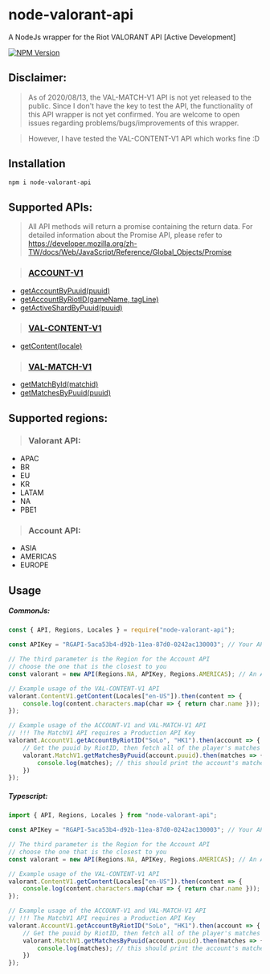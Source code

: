# node-valorant-api

A NodeJs wrapper for the Riot VALORANT API
[Active Development]

[![NPM Version][npm-image]][npm-url]

## Disclaimer:
> As of 2020/08/13, the VAL-MATCH-V1 API is not yet released to the public. Since I don't have the key to test the API, the functionality of this API wrapper is not yet confirmed. You are welcome to open issues regarding problems/bugs/improvements of this wrapper.

> However, I have tested the VAL-CONTENT-V1 API which works fine :D

## Installation

```bash
npm i node-valorant-api
```

## Supported APIs:
> All API methods will return a promise containing the return data. For detailed information about the Promise API, please refer to https://developer.mozilla.org/zh-TW/docs/Web/JavaScript/Reference/Global_Objects/Promise

> ### [**ACCOUNT-V1**](https://developer.riotgames.com/apis#account-v1)
- [getAccountByPuuid(puuid)](https://developer.riotgames.com/apis#account-v1/GET_getByPuuid)
- [getAccountByRiotID(gameName, tagLine)](https://developer.riotgames.com/apis#account-v1/GET_getByRiotId)
- [getActiveShardByPuuid(puuid)](https://developer.riotgames.com/apis#account-v1/GET_getActiveShard)

> ### [**VAL-CONTENT-V1**](https://developer.riotgames.com/apis#val-content-v1)
- [getContent(locale)](https://developer.riotgames.com/apis#val-content-v1/GET_getContent)

> ### [**VAL-MATCH-V1**](https://developer.riotgames.com/apis#val-match-v1)
- [getMatchById(matchid)](https://developer.riotgames.com/apis#val-match-v1/GET_getMatch)
- [getMatchesByPuuid(puuid)](https://developer.riotgames.com/apis#val-match-v1/GET_getMatchlist)

## Supported regions:

> ### Valorant API:
- APAC
- BR
- EU
- KR
- LATAM
- NA
- PBE1

> ### Account API:
- ASIA
- AMERICAS
- EUROPE


## Usage

##### CommonJs:
```js
const { API, Regions, Locales } = require("node-valorant-api");

const APIKey = "RGAPI-5aca53b4-d92b-11ea-87d0-0242ac130003"; // Your API Key

// The third parameter is the Region for the Account API
// choose the one that is the closest to you
const valorant = new API(Regions.NA, APIKey, Regions.AMERICAS); // An API instance for Valorant query

// Example usage of the VAL-CONTENT-V1 API
valorant.ContentV1.getContent(Locales["en-US"]).then(content => {
    console.log(content.characters.map(char => { return char.name })); //print all the character name in en-US
});

// Example usage of the ACCOUNT-V1 and VAL-MATCH-V1 API
// !!! The MatchV1 API requires a Production API Key
valorant.AccountV1.getAccountByRiotID("SoLo", "HK1").then(account => {
    // Get the puuid by RiotID, then fetch all of the player's matches
    valorant.MatchV1.getMatchesByPuuid(account.puuid).then(matches => {
        console.log(matches); // this should print the account's matches
    })
});
```

##### Typescript:
```ts
import { API, Regions, Locales } from "node-valorant-api";

const APIKey = "RGAPI-5aca53b4-d92b-11ea-87d0-0242ac130003"; // Your API Key

// The third parameter is the Region for the Account API
// choose the one that is the closest to you
const valorant = new API(Regions.NA, APIKey, Regions.AMERICAS); // An API instance for Valorant query

// Example usage of the VAL-CONTENT-V1 API
valorant.ContentV1.getContent(Locales["en-US"]).then(content => {
    console.log(content.characters.map(char => { return char.name })); //print all the character name in en-US
});

// Example usage of the ACCOUNT-V1 and VAL-MATCH-V1 API
// !!! The MatchV1 API requires a Production API Key
valorant.AccountV1.getAccountByRiotID("SoLo", "HK1").then(account => {
    // Get the puuid by RiotID, then fetch all of the player's matches
    valorant.MatchV1.getMatchesByPuuid(account.puuid).then(matches => {
        console.log(matches); // this should print the account's matches
    })
});
```

[npm-image]: https://img.shields.io/npm/v/node-valorant-api.svg
[npm-url]: https://npmjs.org/package/node-valorant-api

